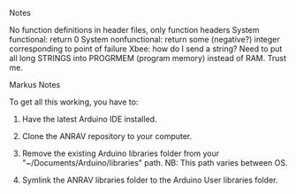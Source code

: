 Notes

No function definitions in header files, only function headers
System functional: return 0
System nonfunctional: return some (negative?) integer corresponding to point of failure
Xbee: how do I send a string?
Need to put all long STRINGS into PROGRMEM (program memory) instead of RAM. Trust me.


Markus Notes

To get all this working, you have to:

1) Have the latest Arduino IDE installed.

2) Clone the ANRAV repository to your computer.

3) Remove the existing Arduino libraries folder from your "~/Documents/Arduino/libraries" path. 
   NB: This path varies between OS.
   
4) Symlink  the ANRAV libraries folder to the Arduino User libraries folder.
